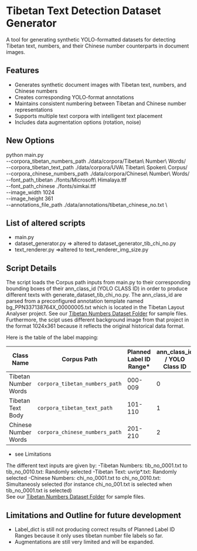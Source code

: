 # Tibetan Text Detection Dataset Generator

A tool for generating synthetic YOLO-formatted datasets for detecting Tibetan text, numbers, and their Chinese number counterparts in document images.

## Features
- Generates synthetic document images with Tibetan text, numbers, and Chinese numbers
- Creates corresponding YOLO-format annotations
- Maintains consistent numbering between Tibetan and Chinese number representations
- Supports multiple text corpora with intelligent text placement
- Includes data augmentation options (rotation, noise)

## New Options
python main.py \
  --corpora_tibetan_numbers_path ./data/corpora/Tibetan\ Number\ Words/ \
  --corpora_tibetan_text_path ./data/corpora/UVA\ Tibetan\ Spoken\ Corpus/ \
  --corpora_chinese_numbers_path ./data/corpora/Chinese\ Number\ Words/ 
  --font_path_tibetan ./fonts/Microsoft\ Himalaya.ttf \
  --font_path_chinese ./fonts/simkai.ttf \
  --image_width 1024 \
  --image_height 361 \
  --annotations_file_path ./data/annotations/tibetan_chinese_no.txt \

## List of altered scripts
- main.py
- dataset_generator.py => altered to dataset_generator_tib_chi_no.py
- text_renderer.py =>altered to text_renderer_img_size.py

## Script Details
The script loads the Corpus path inputs from main.py to their corresponding bounding boxes of their ann_class_id (YOLO CLASS ID) in order to produce different texts with generate_dataset_tib_chi_no.py. 
The ann_class_id are parsed from a preconfigured annotation template named bg_PPN337138764X_00000005.txt which is located in the Tibetan Layout Analyser project. See our [Tibetan Numbers Dataset Folder](https://github.com/CodexAITeam/TibetanLayoutAnalyzer/tree/main/data/tibetan%20numbers) for sample files. Furthermore, the scipt uses different background image from that project in the format 1024x361 
because it reflects the original historical data format. 

Here is the table of the label mapping: 

| Class Name            | Corpus Path                     | Planned Label ID Range* | ann_class_id / YOLO Class ID |
|-----------------------|---------------------------------|-------------------------|------------------------------|
| Tibetan Number Words  | `corpora_tibetan_numbers_path`  | 000-009                 | 0                            |
| Tibetan Text Body     | `corpora_tibetan_text_path`     | 101-110                 | 1                            |
| Chinese Number Words  | `corpora_chinese_numbers_path`  | 201-210                 | 2                            |
* see Limitations

The different text inputs are given by:
-Tibetan Numbers: tib_no_0001.txt to tib_no_0010.txt: Randomly selected
-Tibetan Text: uvrip*.txt: Randomly selected
-Chinese Numbers: chi_no_0001.txt to chi_no_0010.txt: Simultaneosly selected (for instance chi_no_001.txt is selected when tib_no_0001.txt is selected)  
See our [Tibetan Numbers Dataset Folder](https://github.com/CodexAITeam/TibetanOCR/tree/synthetic_generation_tib_chi_no/data/corpora) for sample files.

## Limitations and Outline for future development
- Label_dict is still not producing correct results of Planned Label ID Ranges because it only uses tibetan number file labels so far. 
- Augmentations are still very limited and will be expanded. 
